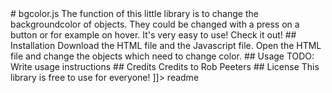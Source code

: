 <snippet>
  <content>
# bgcolor.js
The function of this little library is to change the backgroundcolor of objects. They could be changed with a press on a button or for example on hover.
It's very easy to use! Check it out!
## Installation
Download the HTML file and the Javascript file. Open the HTML file and change the objects which need to change color.
## Usage
TODO: Write usage instructions
## Credits
Credits to Rob Peeters
## License
This library is free to use for everyone!
]]></content>
  <tabTrigger>readme</tabTrigger>
</snippet>
